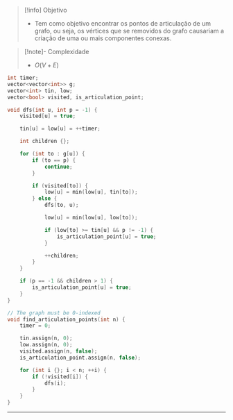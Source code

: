 > [!info] Objetivo
> - Tem como objetivo encontrar os pontos de articulação de um grafo, ou seja, os vértices que se removidos do grafo causariam a criação de uma ou mais componentes conexas.

> [!note]- Complexidade
> - $O(V + E)$

```cpp
int timer;
vector<vector<int>> g;
vector<int> tin, low;
vector<bool> visited, is_articulation_point;

void dfs(int u, int p = -1) {
    visited[u] = true;

    tin[u] = low[u] = ++timer;

    int children {};

    for (int to : g[u]) {
        if (to == p) {
            continue;
        }

        if (visited[to]) {
            low[u] = min(low[u], tin[to]);
        } else {
            dfs(to, u);

            low[u] = min(low[u], low[to]);

            if (low[to] >= tin[u] && p != -1) {
                is_articulation_point[u] = true;
            }

            ++children;
        }
    }

    if (p == -1 && children > 1) {
        is_articulation_point[u] = true;
    }
}

// The graph must be 0-indexed
void find_articulation_points(int n) {
	timer = 0;

	tin.assign(n, 0);
	low.assign(n, 0);
	visited.assign(n, false);
	is_articulation_point.assign(n, false);

	for (int i {}; i < n; ++i) {
		if (!visited[i]) {
			dfs(i);
		}
	}
}
```

---